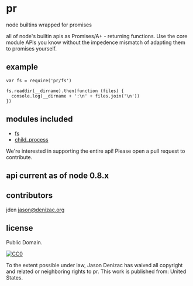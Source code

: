 # pr
node builtins wrapped for promises

all of node's builtin apis as Promises/A+ - returning functions. Use the core module APIs you know without the impedence mismatch of adapting them to promises yourself.

## example

    var fs = require('pr/fs')

    fs.readdir(__dirname).then(function (files) {
      console.log(__dirname + ':\n' + files.join('\n'))
    })

## modules included

  - [fs](http://nodejs.org/api/fs.html)
  - [child_process](http://nodejs.org/api/child_process.html)

We're interested in supporting the entire api! Please open a pull request to contribute.

## **api current as of node 0.8.x**

## contributors

jden <jason@denizac.org>

## license

Public Domain.

<a rel="license"
   href="http://creativecommons.org/publicdomain/zero/1.0/">
  <img src="http://i.creativecommons.org/p/zero/1.0/88x31.png" style="border-style: none;" alt="CC0" />
</a>

To the extent possible under law, Jason Denizac has waived all copyright and related or neighboring rights to pr. This work is published from: United States.